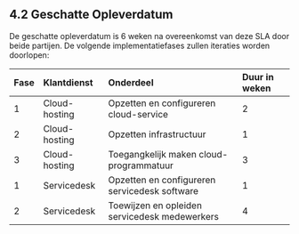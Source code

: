 ## 4.2 Geschatte Opleverdatum

De geschatte opleverdatum is 6 weken na overeenkomst van deze SLA door beide partijen. De volgende implementatiefases zullen iteraties worden doorlopen:

| Fase | Klantdienst   | Onderdeel                                     | Duur in weken |
| :--- | :---          | :---                                          | :---          |
| 1    | Cloud-hosting | Opzetten en configureren cloud-service        | 2             |
| 2    | Cloud-hosting | Opzetten infrastructuur                       | 1             |
| 3    | Cloud-hosting | Toegangkelijk maken cloud-programmatuur       | 3             |
| 1    | Servicedesk   | Opzetten en configureren servicedesk software | 1             |
| 2    | Servicedesk   | Toewijzen en opleiden servicedesk medewerkers | 4             |
